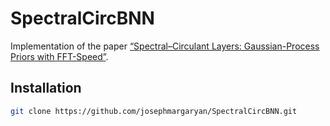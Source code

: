 # SpectralCircBNN

Implementation of the paper [“Spectral–Circulant Layers: Gaussian-Process Priors with FFT-Speed”](link-to-paper).

## Installation

```bash
git clone https://github.com/josephmargaryan/SpectralCircBNN.git
